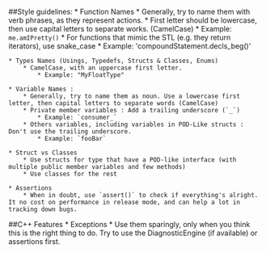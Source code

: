 ##Style guidelines:
	* Function Names
		* Generally, try to name them with verb phrases, as they represent actions.
		* First letter should be lowercase, then use capital letters to separate works. (CamelCase) 
			* Example: `me.amIPretty()`
		* For functions that mimic the STL (e.g. they return iterators), use snake_case
			* Example: 'compoundStatement.decls_beg()'

	* Types Names (Usings, Typedefs, Structs & Classes, Enums)
		* CamelCase, with an uppercase first letter.
			* Example: "MyFloatType"

	* Variable Names :
		* Generally, try to name them as noun. Use a lowercase first letter, then capital letters to separate words (CamelCase)
		* Private member variables : Add a trailing underscore (`_`)
			* Example: `consumer_`
		* Others variables, including variables in POD-Like structs : Don't use the trailing underscore.
			* Example: `fooBar`

	* Struct vs Classes
		* Use structs for type that have a POD-like interface (with multiple public member variables and few methods)
		* Use classes for the rest

	* Assertions
		* When in doubt, use `assert()` to check if everything's alright. It no cost on performance in release mode, and can help a lot in tracking down bugs.

##C++ Features
	* Exceptions
		* Use them sparingly, only when you think this is the right thing to do. Try to use the DiagnosticEngine (if available) or assertions first.